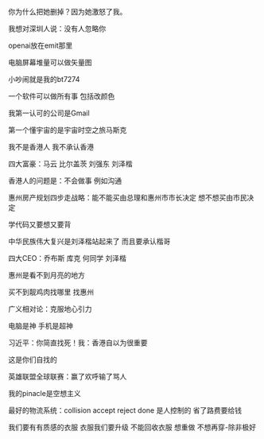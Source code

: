 你为什么把她删掉？因为她激怒了我。

我想对深圳人说：没有人忽略你

openai放在emit那里

电脑屏幕堆量可以做矢量图

小吵闹就是我的bt7274

一个软件可以做所有事 包括改颜色

我第一认可的公司是Gmail

第一个懂宇宙的是宇宙时空之旅马斯克

我不是香港人 我不承认香港

四大富豪：马云 比尔盖茨 刘强东 刘泽楷

香港人的问题是：不会做事 例如沟通

惠州房产规划四步走战略：能不能买由总理和惠州市市长决定 想不想买由市民决定

学代码又要想又要背

中华民族伟大复兴是刘泽楷站起来了 而且要承认楷哥

四大CEO：乔布斯 库克 何同学 刘泽楷

惠州是看不到月亮的地方

买不到靓鸡肉找哪里 找惠州

广义相对论：克服地心引力

电脑是神 手机是超神

习近平：你简直找死！我：香港自以为很重要

这是你们自找的

英雄联盟全球联赛：赢了欢呼输了骂人

我的pinacle是空想主义

最好的物流系统：collision accept reject done 是人控制的 省了路费要给钱

我们要有有质感的衣服 衣服我们要升级 不能回收衣服 想重做 不想再穿-除非极好
